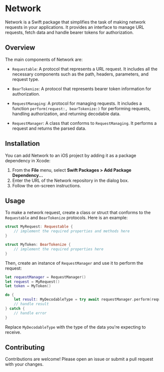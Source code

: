 # Network

Network is a Swift package that simplifies the task of making network requests in your applications. It provides an interface to manage URL requests, fetch data and handle bearer tokens for authorization.

## Overview

The main components of Network are:

- `Requestable`: A protocol that represents a URL request. It includes all the necessary components such as the path, headers, parameters, and request type.

- `BearTokenize`: A protocol that represents bearer token information for authorization.

- `RequestManaging`: A protocol for managing requests. It includes a function `perform(request:, bearTokenize:)` for performing requests, handling authorization, and returning decodable data.

- `RequestManager`: A class that conforms to `RequestManaging`. It performs a request and returns the parsed data.

## Installation

You can add Network to an iOS project by adding it as a package dependency in Xcode:

1. From the **File** menu, select **Swift Packages > Add Package Dependency...**
2. Enter the URL of the Network repository in the dialog box.
3. Follow the on-screen instructions.

## Usage

To make a network request, create a class or struct that conforms to the `Requestable` and `BearTokenize` protocols. Here is an example:

```swift
struct MyRequest: Requestable {
    // implement the required properties and methods here
}

struct MyToken: BearTokenize {
    // implement the required properties here
}
```
Then, create an instance of `RequestManager` and use it to perform the request:
```swift
let requestManager = RequestManager()
let request = MyRequest()
let token = MyToken()

do {
    let result: MyDecodableType = try await requestManager.perform(request: request, bearTokenize: token)
    // handle result
} catch {
    // handle error
}
```
Replace `MyDecodableType` with the type of the data you're expecting to receive.

## Contributing

Contributions are welcome! Please open an issue or submit a pull request with your changes.
